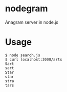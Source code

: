 nodegram
========

Anagram server in node.js

Usage
=====

    $ node search.js
    $ curl localhost:3000/arts
    Sart
    sart
    Star
    star
    stra
    tars
